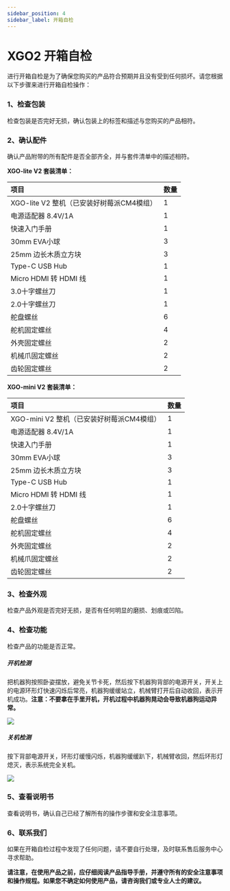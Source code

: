 ```yaml
---
sidebar_position: 4
sidebar_label: 开箱自检
---
```



#  XGO2 开箱自检

进行开箱自检是为了确保您购买的产品符合预期并且没有受到任何损坏。请您根据以下步骤来进行开箱自检操作：

### 1、检查包装

检查包装是否完好无损，确认包装上的标签和描述与您购买的产品相符。

### 2、确认配件

确认产品附带的所有配件是否全部齐全，并与套件清单中的描述相符。

**XGO-lite V2 套装清单：**

| 项目                                      | 数量 |
| :---------------------------------------- | ---- |
| XGO-lite V2 整机（已安装好树莓派CM4模组） | 1    |
| 电源适配器 8.4V/1A                        | 1    |
| 快速入门手册                              | 1    |
| 30mm EVA小球                              | 3    |
| 25mm 边长木质立方块                       | 3    |
| Type-C USB Hub                         | 1    |
| Micro HDMI 转 HDMI 线                     | 1    |
| 3.0十字螺丝刀                             | 1    |
| 2.0十字螺丝刀                             | 1    |
| 舵盘螺丝                                  | 6    |
| 舵机固定螺丝                              | 4    |
| 外壳固定螺丝                              | 2    |
| 机械爪固定螺丝                            | 2    |
| 齿轮固定螺丝                              | 2    |



**XGO-mini V2 套装清单：**

| 项目                                      | 数量 |
| :---------------------------------------- | ---- |
| XGO-mini V2 整机（已安装好树莓派CM4模组） | 1    |
| 电源适配器 8.4V/1A                        | 1    |
| 快速入门手册                              | 1    |
| 30mm EVA小球                              | 3    |
| 25mm 边长木质立方块                       | 3    |
| Type-C USB Hub                            | 1    |
| Micro HDMI 转 HDMI 线                     | 1    |
| 2.0十字螺丝刀                             | 1    |
| 舵盘螺丝                                  | 6    |
| 舵机固定螺丝                              | 4    |
| 外壳固定螺丝                              | 2    |
| 机械爪固定螺丝                            | 2    |
| 齿轮固定螺丝                              | 2    |

### 3、检查外观

检查产品外观是否完好无损，是否有任何明显的磨损、划痕或凹陷。

### 4、检查功能

检查产品的功能是否正常。

##### 开机检测

把机器狗按照卧姿摆放，避免关节卡死，然后按下机器狗背部的电源开关，开关上的电源环形灯快速闪烁后常亮，机器狗缓缓站立，机械臂打开后自动收回，表示开机成功。**注意：不要拿在手里开机，开机过程中机器狗晃动会导致机器狗运动异常。**

![](./images/cm4-xgo-inspection-01.gif)

##### 关机检测

按下背部电源开关，环形灯缓慢闪烁，机器狗缓缓趴下，机械臂收回，然后环形灯熄灭，表示系统完全关机。

![](./images/cm4-xgo-inspection-02.gif)

### 5、查看说明书

查看说明书，确认自己已经了解所有的操作步骤和安全注意事项。

### 6、联系我们

如果在开箱自检过程中发现了任何问题，请不要自行处理，及时联系售后服务中心寻求帮助。



**请注意，在使用产品之前，应仔细阅读产品指导手册，并遵守所有的安全注意事项和操作规程。如果您不确定如何使用产品，请咨询我们或专业人士的建议。**
